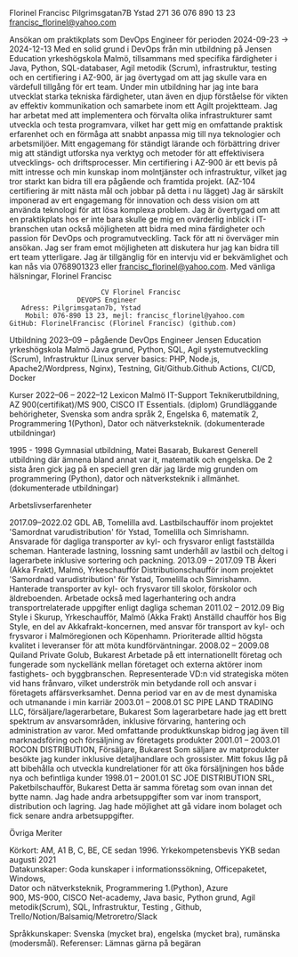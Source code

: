  
Florinel Francisc
Pilgrimsgatan7B
Ystad 271 36
076 890 13 23
francisc_florinel@yahoo.com


Ansökan om praktikplats som DevOps Engineer för perioden 2024-09-23 → 2024-12-13
Med en solid grund i DevOps från min utbildning på Jensen Education yrkeshögskola Malmö, tillsammans med specifika färdigheter i Java, Python, SQL-databaser, Agil metodik (Scrum), infrastruktur, testing och en certifiering i AZ-900, är jag övertygad om att jag skulle vara en värdefull tillgång för ert team.
Under min utbildning har jag inte bara utvecklat starka tekniska färdigheter, utan även en djup förståelse för vikten av effektiv kommunikation och samarbete inom ett Agilt projektteam. Jag har arbetat med att implementera och förvalta olika infrastrukturer samt utveckla och testa programvara, vilket har gett mig en omfattande praktisk erfarenhet och en förmåga att snabbt anpassa mig till nya teknologier och arbetsmiljöer.
Mitt engagemang för ständigt lärande och förbättring driver mig att ständigt utforska nya verktyg och metoder för att effektivisera utvecklings- och driftsprocesser. Min certifiering i AZ-900 är ett bevis på mitt intresse och min kunskap inom molntjänster och infrastruktur, vilket jag tror starkt kan bidra till era pågående och framtida projekt. (AZ-104 certifiering är mitt nästa mål och jobbar på detta i nu lägget)
Jag är särskilt imponerad av ert engagemang för innovation och dess vision om att använda teknologi för att lösa komplexa problem. Jag är övertygad om att en praktikplats hos er inte bara skulle ge mig en ovärderlig inblick i IT-branschen utan också möjligheten att bidra med mina färdigheter och passion för DevOps och programutveckling.
Tack för att ni överväger min ansökan. Jag ser fram emot möjligheten att diskutera hur jag kan bidra till ert team ytterligare. Jag är tillgänglig för en intervju vid er bekvämlighet och kan nås via 0768901323 eller francisc_florinel@yahoo.com.
Med vänliga hälsningar,
Florinel Francisc


	                       CV Florinel Francisc
 	            	 DEVOPS Engineer                               		                                          
       Adress: Pilgrimsgatan7b, Ystad
        Mobil: 076-890 13 23, mejl: francisc_florinel@yahoo.com
	GitHub: FlorinelFrancisc (Florinel Francisc) (github.com)
Utbildning
2023–09 – pågående DevOps Engineer 
Jensen Education yrkeshögskola Malmö
Java grund, Python, SQL, Agil systemutveckling (Scrum), Infrastruktur (Linux server basics: PHP, Node.js, Apache2/Wordpress, Nginx), Testning, Git/Github.Github Actions, CI/CD, Docker

Kurser 
2022–06 – 2022–12
Lexicon Malmö
IT-Support Teknikerutbildning, AZ 900(certifikat)/MS 900, CISCO IT Essentials. (diplom)
Grundläggande behörigheter,
Svenska som andra språk 2, Engelska 6, matematik 2,
Programmering 1(Python), Dator och nätverksteknik. (dokumenterade utbildningar)

1995 - 1998	Gymnasial utbildning, Matei Basarab, Bukarest 
Generell utbildning där ämnena bland annat var it, matematik och engelska. De 2 sista åren gick jag på en speciell gren där jag lärde mig grunden om programmering (Python), dator och nätverksteknik i allmänhet. (dokumenterade utbildningar)

Arbetslivserfarenheter

2017.09–2022.02           GDL AB, Tomelilla avd.
Lastbilschaufför inom projektet 'Samordnat varudistribution' för Ystad, Tomelilla och Simrishamn. Ansvarade för dagliga transporter av kyl- och frysvaror enligt fastställda scheman. Hanterade lastning, lossning samt underhåll av lastbil och deltog i lagerarbete inklusive sortering och packning.
2013.09 – 2017.09         TB Åkeri (Akka Frakt), Malmö, Yrkeschaufför
Distributionschaufför inom projektet 'Samordnad varudistribution' för Ystad, Tomelilla och Simrishamn. Hanterade transporter av kyl- och frysvaror till skolor, förskolor och äldreboenden. Arbetade också med lagerhantering och andra transportrelaterade uppgifter enligt dagliga scheman
2011.02 – 2012.09          Big Style i Skurup, Yrkeschaufför, Malmö (Akka Frakt)
Anställd chaufför hos Big Style, en del av Akkafrakt-koncernen, med ansvar för transport av kyl- och frysvaror i Malmöregionen och Köpenhamn. Prioriterade alltid högsta kvalitet i leveranser för att möta kundförväntningar.
2008.02 – 2009.08	Quiland Private Golub, Bukarest
Arbetade på ett internationellt företag och fungerade som nyckellänk mellan företaget och externa aktörer inom fastighets- och byggbranschen. Representerade VD:n vid strategiska möten vid hans frånvaro, vilket underströk min betydande roll och ansvar i företagets affärsverksamhet. Denna period var en av de mest dynamiska och utmanande i min karriär
2003.01 – 2008.01 	SC PIPE LAND TRADING LLC, försäljare/lagerarbetare, Bukarest
Som lagerarbetare hade jag ett brett spektrum av ansvarsområden, inklusive förvaring, hantering och administration av varor. Med omfattande produktkunskap bidrog jag även till marknadsföring och försäljning av företagets produkter
2001.01 – 2003.01	ROCON DISTRIBUTION, Försäljare, Bukarest
Som säljare av matprodukter besökte jag kunder inklusive detaljhandlare och grossister. Mitt fokus låg på att bibehålla och utveckla kundrelationer för att öka försäljningen hos både nya och befintliga kunder
1998.01 – 2001.01	SC JOE DISTRIBUTION SRL, Paketbilschaufför, Bukarest
Detta är samma företag som ovan innan det bytte namn. Jag hade andra arbetsuppgifter som var inom transport, distribution och lagring. Jag hade möjlighet att gå vidare inom bolaget och fick senare andra arbetsuppgifter. 



Övriga Meriter

Körkort:		AM, A1 B, C, BE, CE sedan 1996.
                      Yrkekompetensbevis YKB sedan augusti 2021                 
Datakunskaper:	Goda kunskaper i informationssökning, Officepaketet, Windows,         
                                            Dator och nätverksteknik, Programmering 1.(Python), Azure                                             
                                            900, MS-900, CISCO Net-academy, Java basic, Python grund,   Agil metodik(Scrum), SQL, Infrastruktur, Testing , Github,
Trello/Notion/Balsamiq/Metroretro/Slack


Språkkunskaper:	Svenska (mycket bra), engelska (mycket bra), rumänska (modersmål).
Referenser:		Lämnas gärna på begäran

